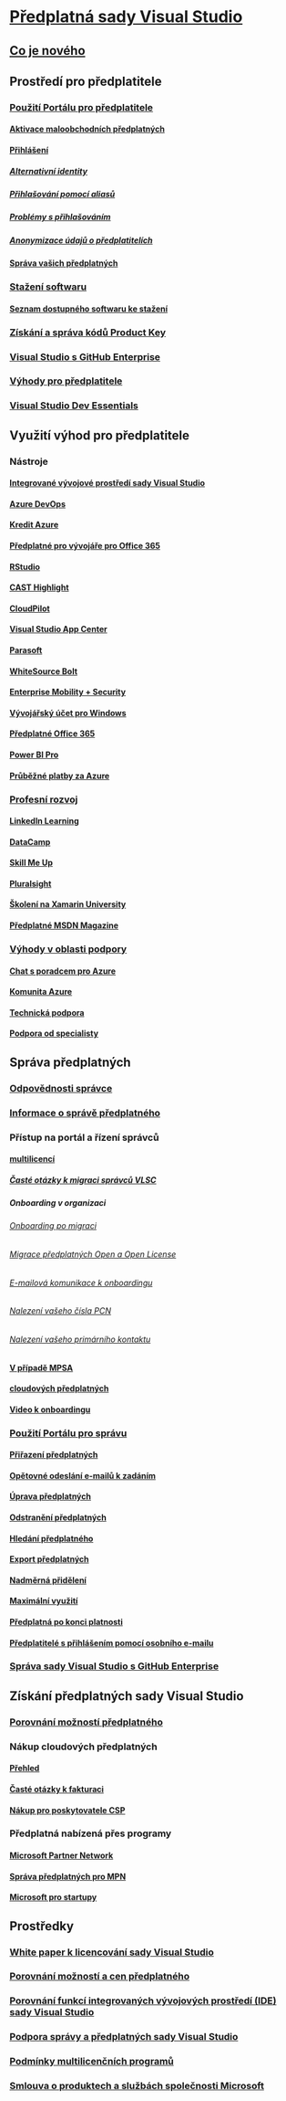 # [Předplatná sady Visual Studio](index.md)
## [Co je nového](whats-new-in-subscriptions.md)
## Prostředí pro předplatitele
### [Použití Portálu pro předplatitele](using-the-subscriber-portal.md)
#### [Aktivace maloobchodních předplatných](activate-store-subscriptions.md)
#### [Přihlášení](signing-in.md)
##### [Alternativní identity](vs-alternate-identity.md)
##### [Přihlašování pomocí aliasů](aliasing.md)
##### [Problémy s přihlašováním](sign-in-issues.md)
##### [Anonymizace údajů o předplatitelích](anonymization.md)
#### [Správa vašich předplatných](manage-vs-subscriptions.md)
### [Stažení softwaru](subscriber-downloads.md)
#### [Seznam dostupného softwaru ke stažení](software-download-list.md)
### [Získání a správa kódů Product Key](product-keys.md)
### [Visual Studio s GitHub Enterprise](access-github.md)
### [Výhody pro předplatitele](subscriber-benefits.md)
### [Visual Studio Dev Essentials](join-dev-essentials.md)
## Využití výhod pro předplatitele
### Nástroje
#### [Integrované vývojové prostředí sady Visual Studio](vs-ide-benefit.md)
#### [Azure DevOps](vs-azure-devops.md)
#### [Kredit Azure](vs-azure.md)
#### [Předplatné pro vývojáře pro Office 365](vs-office-dev.md)
#### [RStudio](vs-rstudio.md)
#### [CAST Highlight](vs-cast.md)
#### [CloudPilot](vs-cloudpilot.md)
#### [Visual Studio App Center](vs-visual-studio-app-center.md)
#### [Parasoft](vs-parasoft.md)
#### [WhiteSource Bolt](vs-whitesource.md)
#### [Enterprise Mobility + Security](vs-ems.md)
#### [Vývojářský účet pro Windows](vs-windows-dev.md)
#### [Předplatné Office 365](vs-office365.md)
#### [Power BI Pro](vs-pbi.md)
#### [Průběžné platby za Azure](vs-azure-payg.md)
### [Profesní rozvoj](professional-development.md)
#### [LinkedIn Learning](vs-linkedin-learning.md)
#### [DataCamp](vs-datacamp.md)
#### [Skill Me Up](vs-opsgility.md)
#### [Pluralsight](vs-pluralsight.md)
#### [Školení na Xamarin University](vs-xamarin.md)
#### [Předplatné MSDN Magazine](vs-msdn.md)
### [Výhody v oblasti podpory](technical-support.md)
#### [Chat s poradcem pro Azure](vs-azure-advisory-chat.md)
#### [Komunita Azure](vs-azure-community.md)
#### [Technická podpora](vs-tech-support.md)
#### [Podpora od specialisty](vs-concierge-chat.md)
## Správa předplatných
### [Odpovědnosti správce](admin-responsibilities.md)
### [Informace o správě předplatného](subscription-management-info.md)
### Přístup na portál a řízení správců
#### [ multilicencí](volume-license-admins.md)
##### [Časté otázky k migraci správců VLSC](vlsc-admin-faq.md)
##### Onboarding v organizaci
###### [Onboarding po migraci](post-migration-onboarding.md)
###### [Migrace předplatných Open a Open License](open-migration.md)
###### [E-mailová komunikace k onboardingu](volume-license-onboarding-email.md)
###### [Nalezení vašeho čísla PCN](find-pcn.md)
###### [Nalezení vašeho primárního kontaktu](find-primary-contact.md)
#### [V případě MPSA](mpsa.md)
#### [ cloudových předplatných](cloud-admin.md)
#### [Video k onboardingu](https://youtu.be/plSu6fpi7UI)
### [Použití Portálu pro správu](using-admin-portal.md)
#### [Přiřazení předplatných](assign-license.md)
#### [Opětovné odeslání e-mailů k zadáním](resend-assignment-email.md)
#### [Úprava předplatných](edit-license.md)
#### [Odstranění předplatných](delete-license.md)
#### [Hledání předplatného](search-license.md)
#### [Export předplatných](exporting-subscriptions.md)
#### [Nadměrná přidělení](handle-overclaimed-license.md)
#### [Maximální využití](maximum-usage.md)
#### [Předplatná po konci platnosti](handle-expired-license.md)
#### [Předplatitelé s přihlášením pomocí osobního e-mailu](personal-email-sign-ins.md)
### [Správa sady Visual Studio s GitHub Enterprise](assign-github.md)
## Získání předplatných sady Visual Studio
### [Porovnání možností předplatného](https://visualstudio.microsoft.com/vs/pricing)
### Nákup cloudových předplatných
#### [Přehled](vscloud-overview.md)
#### [Časté otázky k fakturaci](vscloud-billing-faq.md)
#### [Nákup pro poskytovatele CSP](vscloud-csp.md)
### Předplatná nabízená přes programy
#### [Microsoft Partner Network](program-mpn.md)
#### [Správa předplatných pro MPN](manage-mpn-subscriptions.md)
#### [Microsoft pro startupy](program-startups.md)
## Prostředky
### [White paper k licencování sady Visual Studio](https://aka.ms/vslicensing)
### [Porovnání možností a cen předplatného](https://visualstudio.microsoft.com/vs/pricing)
### [Porovnání funkcí integrovaných vývojových prostředí (IDE) sady Visual Studio](https://visualstudio.microsoft.com/vs/compare)
### [Podpora správy a předplatných sady Visual Studio](https://visualstudio.microsoft.com/support/support-overview-vs)
### [Podmínky multilicenčních programů](https://www.microsoft.com/en-us/licensing/product-licensing/products.aspx)
### [Smlouva o produktech a službách společnosti Microsoft](https://www.microsoft.com/en-us/licensing/mpsa/default.aspx)
